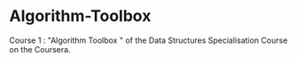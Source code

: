# Algorithm-Toolbox
Course 1 : "Algorithm Toolbox " of the Data Structures Specialisation Course on the Coursera.
